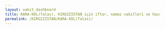 ```yaml
---
layout: vakit_dashboard
title: KARA-KOL(Talas), KIRGIZISTAN için iftar, namaz vakitleri ve hava durumu - ilçe/eyalet seç
permalink: /KIRGIZISTAN/KARA-KOL(Talas)/
---
```


<script type="text/javascript">
  var GLOBAL_COUNTRY = 'KIRGIZISTAN';
  var GLOBAL_CITY = 'KARA-KOL(Talas)';
  var GLOBAL_STATE = '';
  var lat = 72;
  var lon = 21;
</script>
